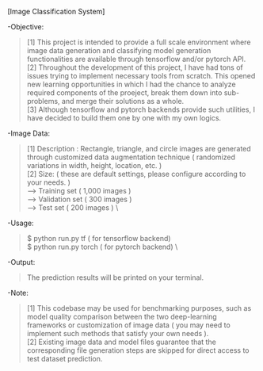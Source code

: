 [Image Classification System]

-Objective: 
> [1] This project is intended to provide a full scale environment where image data generation and classifying model generation functionalities are available through tensorflow and/or pytorch API. \
> [2] Throughout the development of this project, I have had tons of issues trying to implement necessary tools from scratch. This opened new learning opportunities in which I had the chance to analyze required components of the proeject, break them down into sub-problems, and merge their solutions as a whole. \
> [3] Although tensorflow and pytorch backends provide such utilities, I have decided to build them one by one with my own logics. 


-Image Data: 
> [1] Description : Rectangle, triangle, and circle images are generated through customized data augmentation technique ( randomized variations in width, height, location, etc. ) \
> [2] Size: ( these are default settings, please configure according to your needs. ) \
> --> Training set   ( 1,000 images ) \
> --> Validation set ( 300 images ) \
> --> Test set       ( 200 images ) \


-Usage: 
> $ python run.py tf      ( for tensorflow backend) \
> $ python run.py torch   ( for pytorch backend) \


-Output:
> The prediction results will be printed on your terminal. 


-Note: 
> [1] This codebase may be used for benchmarking purposes, such as model quality comparison between the two deep-learning frameworks or customization of image data ( you may need to implement such methods that satisfy your own needs ). \
> [2] Existing image data and model files guarantee that the corresponding file generation steps are skipped for direct access to test dataset prediction.
